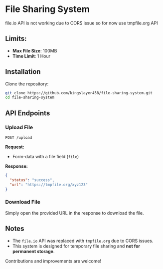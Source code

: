 # File Sharing System

file.io API is not working due to CORS issue so for now use tmpfile.org API

## Limits:
- **Max File Size**: 100MB
- **Time Limit**: 1 Hour


## Installation

Clone the repository:
```sh
git clone https://github.com/kingslayer458/file-sharing-system.git
cd file-sharing-system
```



## API Endpoints

### Upload File
```
POST /upload
```
**Request:**
- Form-data with a file field (`file`)

**Response:**
```json
{
  "status": "success",
  "url": "https://tmpfile.org/xyz123"
}
```

### Download File
Simply open the provided URL in the response to download the file.



## Notes
- The `file.io` API was replaced with `tmpfile.org` due to CORS issues.
- This system is designed for temporary file sharing and **not for permanent storage**.



Contributions and improvements are welcome!

